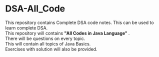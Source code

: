 # DSA-All_Code
This repository contains Complete DSA code notes. This can be used to learn complete DSA.<br>
This repository will contains <b>"All Codes in Java Language" </b>.<br>
There will be questions on every topic. <br>
This will contain all topics of Java Basics.<br>
Exercises with solution will also be provided.
